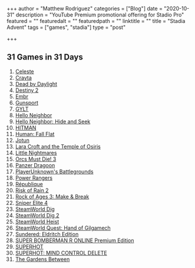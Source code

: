 +++
author = "Matthew Rodriguez"
categories = ["Blog"]
date = "2020-10-31"
description = "YouTube Premium promotional offering for Stadio Pro"
featured = ""
featuredalt = ""
featuredpath = ""
linktitle = ""
title = "Stadia Advent"
tags = ["games", "stadia"]
type = "post"

+++

## 31 Games in 31 Days

1. [Celeste](/posts/celeste/)
2. [Crayta](/posts/crayta/)
3. [Dead by Daylight](/posts/dead-by-daylight/)
4. [Destiny 2](/posts/destiny-2/)
5. [Embr](/posts/embr)
6. [Gunsport](/posts/gunsport)
7. [GYLT](/posts/gylt)
8. [Hello Neighbor](/posts/hello-neighbor)
9. [Hello Neighbor: Hide and Seek](/posts/hello-neighbor-hide-n-seek)
10. [HITMAN](/posts/hitman)
11. [Human: Fall Flat](/posts/human-fall-flat)
12. [Jotun](/posts/jotun)
13. [Lara Croft and the Temple of Osiris](/posts/lara-croft)
14. [Little Nightmares](/posts/little-nightmares)
15. [Orcs Must Die! 3](/posts/orcs-must-die-3)
16. [Panzer Dragoon](/posts/panzer-dragoon)
17. [PlayerUnknown's Battlegrounds](/posts/pubg)
18. [Power Rangers](/posts/power-rangers)
19. [République](/posts/republique)
20. [Risk of Rain 2](/posts/risk-of-rain-2)
21. [Rock of Ages 3: Make & Break](/posts/rock-of-ages-3)
22. [Sniper Elite 4](/posts/sniper-elite-4)
23. [SteamWorld Dig](/posts/steamworld-dig)
24. [SteamWorld Dig 2](/posts/steamworld-dig-2)
25. [SteamWorld Heist](/posts/steamworld-heist)
26. [SteamWorld Quest: Hand of Gilgamech](/posts/steamworld-quest)
27. [Sundered: Eldritch Edition](/posts/sundered)
28. [SUPER BOMBERMAN R ONLINE Premium Edition](/posts/super-bomberman)
29. [SUPERHOT](/posts/superhot)
30. [SUPERHOT: MIND CONTROL DELETE](/posts/superhot-mind-control-delete)
31. [The Gardens Between](/posts/the-gardens-between)